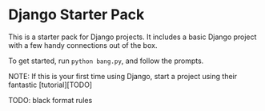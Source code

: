 # Django Starter Pack
This is a starter pack for Django projects. It includes a basic Django project with a few handy connections out of the box.  

To get started, run `python bang.py`, and follow the prompts.  

NOTE: If this is your first time using Django, start a project using their fantastic [tutorial][TODO]

TODO: black format rules